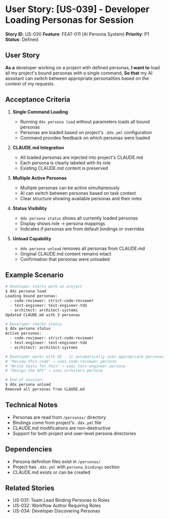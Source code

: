 # User Story: [US-039] - Developer Loading Personas for Session

**Story ID**: US-030
**Feature**: FEAT-011 (AI Persona System)
**Priority**: P1
**Status**: Defined

## User Story

**As a** developer working on a project with defined personas,
**I want to** load all my project's bound personas with a single command,
**So that** my AI assistant can switch between appropriate personalities based on the context of my requests.

## Acceptance Criteria

1. **Single Command Loading**
   - Running `ddx persona load` without parameters loads all bound personas
   - Personas are loaded based on project's `.ddx.yml` configuration
   - Command provides feedback on which personas were loaded

2. **CLAUDE.md Integration**
   - All loaded personas are injected into project's CLAUDE.md
   - Each persona is clearly labeled with its role
   - Existing CLAUDE.md content is preserved

3. **Multiple Active Personas**
   - Multiple personas can be active simultaneously
   - AI can switch between personas based on task context
   - Clear structure showing available personas and their roles

4. **Status Visibility**
   - `ddx persona status` shows all currently loaded personas
   - Display shows role → persona mappings
   - Indicates if personas are from default bindings or overrides

5. **Unload Capability**
   - `ddx persona unload` removes all personas from CLAUDE.md
   - Original CLAUDE.md content remains intact
   - Confirmation that personas were unloaded

## Example Scenario

```bash
# Developer starts work on project
$ ddx persona load
Loading bound personas:
  - code-reviewer: strict-code-reviewer
  - test-engineer: test-engineer-tdd
  - architect: architect-systems
Updated CLAUDE.md with 3 personas

# Developer checks status
$ ddx persona status
Active personas:
  - code-reviewer: strict-code-reviewer
  - test-engineer: test-engineer-tdd
  - architect: architect-systems

# Developer works with AI - it automatically uses appropriate personas
# "Review this code" → uses code-reviewer persona
# "Write tests for this" → uses test-engineer persona
# "Design the API" → uses architect persona

# End of session
$ ddx persona unload
Removed all personas from CLAUDE.md
```

## Technical Notes

- Personas are read from `/personas/` directory
- Bindings come from project's `.ddx.yml` file
- CLAUDE.md modifications are non-destructive
- Support for both project and user-level persona directories

## Dependencies

- Persona definition files exist in `/personas/`
- Project has `.ddx.yml` with `persona_bindings` section
- CLAUDE.md exists or can be created

## Related Stories

- US-031: Team Lead Binding Personas to Roles
- US-032: Workflow Author Requiring Roles
- US-034: Developer Discovering Personas